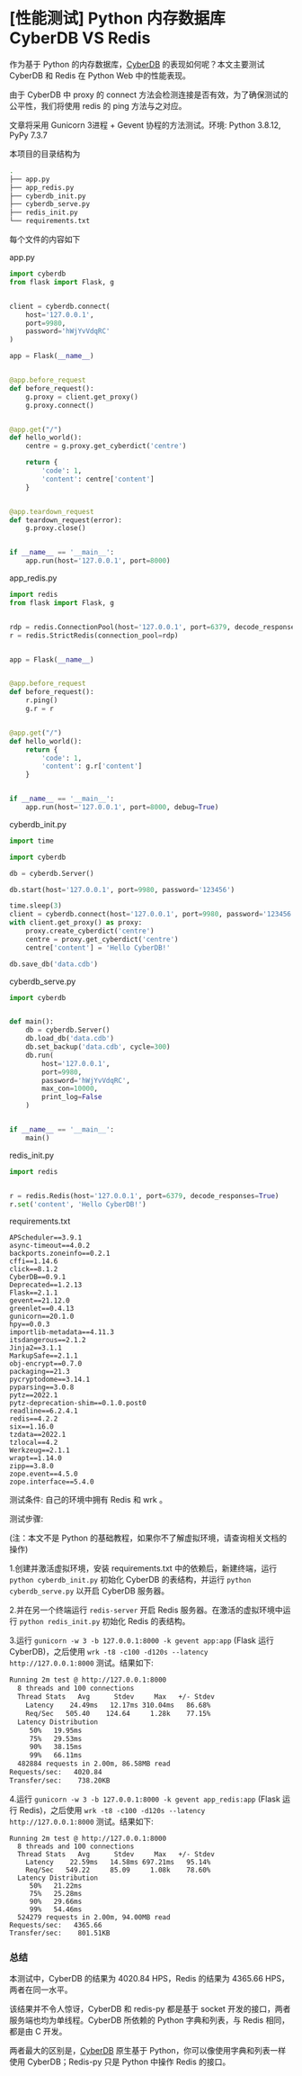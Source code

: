 # [性能测试] Python 内存数据库 CyberDB VS Redis

作为基于 Python 的内存数据库，[CyberDB](https://github.com/Cyberbolt/CyberDB) 的表现如何呢？本文主要测试 CyberDB 和 Redis 在 Python Web 中的性能表现。

由于 CyberDB 中 proxy 的 connect 方法会检测连接是否有效，为了确保测试的公平性，我们将使用 redis 的 ping 方法与之对应。

文章将采用 Gunicorn 3进程 + Gevent 协程的方法测试。环境: Python 3.8.12, PyPy 7.3.7

本项目的目录结构为
```bash
.
├── app.py
├── app_redis.py
├── cyberdb_init.py
├── cyberdb_serve.py
├── redis_init.py
└── requirements.txt
```

每个文件的内容如下

app.py
```python
import cyberdb
from flask import Flask, g


client = cyberdb.connect(
    host='127.0.0.1', 
    port=9980, 
    password='hWjYvVdqRC'
)

app = Flask(__name__)


@app.before_request
def before_request():
    g.proxy = client.get_proxy()
    g.proxy.connect()


@app.get("/")
def hello_world():
    centre = g.proxy.get_cyberdict('centre')

    return {
        'code': 1,
        'content': centre['content']
    }


@app.teardown_request
def teardown_request(error):
    g.proxy.close()


if __name__ == '__main__':
    app.run(host='127.0.0.1', port=8000)
```

app_redis.py
```python
import redis
from flask import Flask, g


rdp = redis.ConnectionPool(host='127.0.0.1', port=6379, decode_responses=True)
r = redis.StrictRedis(connection_pool=rdp)


app = Flask(__name__)


@app.before_request
def before_request():
    r.ping()
    g.r = r


@app.get("/")
def hello_world():
    return {
        'code': 1,
        'content': g.r['content']
    }


if __name__ == '__main__':
    app.run(host='127.0.0.1', port=8000, debug=True)
```

cyberdb_init.py
```python
import time

import cyberdb

db = cyberdb.Server()

db.start(host='127.0.0.1', port=9980, password='123456')

time.sleep(3)
client = cyberdb.connect(host='127.0.0.1', port=9980, password='123456')
with client.get_proxy() as proxy:
    proxy.create_cyberdict('centre')
    centre = proxy.get_cyberdict('centre')
    centre['content'] = 'Hello CyberDB!'

db.save_db('data.cdb')
```
cyberdb_serve.py
```python
import cyberdb


def main():
    db = cyberdb.Server()
    db.load_db('data.cdb')
    db.set_backup('data.cdb', cycle=300)
    db.run(
        host='127.0.0.1',
        port=9980,
        password='hWjYvVdqRC',
        max_con=10000,
        print_log=False
    )


if __name__ == '__main__':
    main()
```

redis_init.py
```python
import redis


r = redis.Redis(host='127.0.0.1', port=6379, decode_responses=True)  
r.set('content', 'Hello CyberDB!')
```

requirements.txt
```
APScheduler==3.9.1
async-timeout==4.0.2
backports.zoneinfo==0.2.1
cffi==1.14.6
click==8.1.2
CyberDB==0.9.1
Deprecated==1.2.13
Flask==2.1.1
gevent==21.12.0
greenlet==0.4.13
gunicorn==20.1.0
hpy==0.0.3
importlib-metadata==4.11.3
itsdangerous==2.1.2
Jinja2==3.1.1
MarkupSafe==2.1.1
obj-encrypt==0.7.0
packaging==21.3
pycryptodome==3.14.1
pyparsing==3.0.8
pytz==2022.1
pytz-deprecation-shim==0.1.0.post0
readline==6.2.4.1
redis==4.2.2
six==1.16.0
tzdata==2022.1
tzlocal==4.2
Werkzeug==2.1.1
wrapt==1.14.0
zipp==3.8.0
zope.event==4.5.0
zope.interface==5.4.0

```

测试条件: 自己的环境中拥有 Redis 和 wrk 。

测试步骤:

(注：本文不是 Python 的基础教程，如果你不了解虚拟环境，请查询相关文档的操作)

1.创建并激活虚拟环境，安装 requirements.txt 中的依赖后，新建终端，运行 `python cyberdb_init.py` 初始化 CyberDB 的表结构，并运行 `python cyberdb_serve.py` 以开启 CyberDB 服务器。

2.并在另一个终端运行 `redis-server` 开启 Redis 服务器。在激活的虚拟环境中运行 `python redis_init.py` 初始化 Redis 的表结构。

3.运行 `gunicorn -w 3 -b 127.0.0.1:8000 -k gevent app:app` (Flask 运行 CyberDB)，之后使用 `wrk -t8 -c100 -d120s --latency  http://127.0.0.1:8000` 测试。结果如下:

```bash
Running 2m test @ http://127.0.0.1:8000
  8 threads and 100 connections
  Thread Stats   Avg      Stdev     Max   +/- Stdev
    Latency    24.49ms   12.17ms 310.04ms   86.68%
    Req/Sec   505.40    124.64     1.28k    77.15%
  Latency Distribution
     50%   19.95ms
     75%   29.53ms
     90%   38.15ms
     99%   66.11ms
  482884 requests in 2.00m, 86.58MB read
Requests/sec:   4020.84
Transfer/sec:    738.20KB
```

4.运行 `gunicorn -w 3 -b 127.0.0.1:8000 -k gevent app_redis:app` (Flask 运行 Redis)，之后使用 `wrk -t8 -c100 -d120s --latency  http://127.0.0.1:8000` 测试。结果如下:

```
Running 2m test @ http://127.0.0.1:8000
  8 threads and 100 connections
  Thread Stats   Avg      Stdev     Max   +/- Stdev
    Latency    22.59ms   14.58ms 697.21ms   95.14%
    Req/Sec   549.22     85.09     1.08k    78.60%
  Latency Distribution
     50%   21.22ms
     75%   25.28ms
     90%   29.66ms
     99%   54.46ms
  524279 requests in 2.00m, 94.00MB read
Requests/sec:   4365.66
Transfer/sec:    801.51KB
```

### 总结

本测试中，CyberDB 的结果为 4020.84 HPS，Redis 的结果为 4365.66 HPS，两者在同一水平。

该结果并不令人惊讶，CyberDB 和 redis-py 都是基于 socket 开发的接口，两者服务端也均为单线程。CyberDB 所依赖的 Python 字典和列表，与 Redis 相同，都是由 C 开发。

两者最大的区别是，[CyberDB](https://github.com/Cyberbolt/CyberDB)  原生基于 Python，你可以像使用字典和列表一样使用 CyberDB；Redis-py 只是 Python 中操作 Redis 的接口。